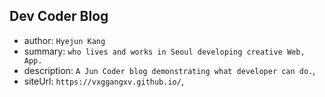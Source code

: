 ## Dev Coder Blog

- author: `Hyejun Kang`
- summary: `who lives and works in Seoul developing creative Web, App.`
- description: `A Jun Coder blog demonstrating what developer can do.`,
- siteUrl: `https://vxggangxv.github.io/`,
